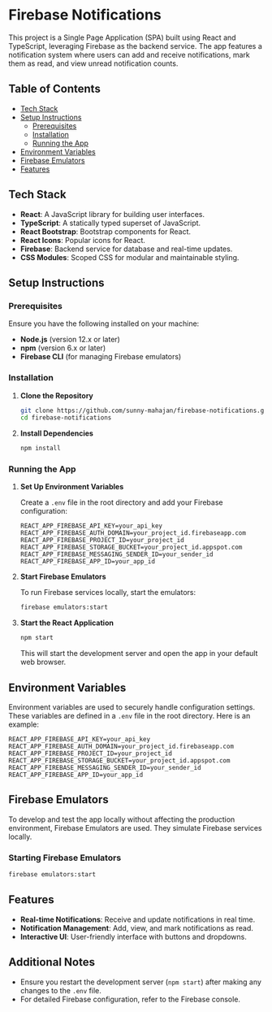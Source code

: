 # Firebase Notifications

This project is a Single Page Application (SPA) built using React and TypeScript, leveraging Firebase as the backend service. The app features a notification system where users can add and receive notifications, mark them as read, and view unread notification counts.

## Table of Contents

- [Tech Stack](#tech-stack)
- [Setup Instructions](#setup-instructions)
  - [Prerequisites](#prerequisites)
  - [Installation](#installation)
  - [Running the App](#running-the-app)
- [Environment Variables](#environment-variables)
- [Firebase Emulators](#firebase-emulators)
- [Features](#features)

## Tech Stack

- **React**: A JavaScript library for building user interfaces.
- **TypeScript**: A statically typed superset of JavaScript.
- **React Bootstrap**: Bootstrap components for React.
- **React Icons**: Popular icons for React.
- **Firebase**: Backend service for database and real-time updates.
- **CSS Modules**: Scoped CSS for modular and maintainable styling.

## Setup Instructions

### Prerequisites

Ensure you have the following installed on your machine:

- **Node.js** (version 12.x or later)
- **npm** (version 6.x or later)
- **Firebase CLI** (for managing Firebase emulators)

### Installation

1. **Clone the Repository**

   ```bash
   git clone https://github.com/sunny-mahajan/firebase-notifications.git
   cd firebase-notifications
   ```

2. **Install Dependencies**

   ```bash
   npm install
   ```

### Running the App

1. **Set Up Environment Variables**

   Create a `.env` file in the root directory and add your Firebase configuration:

   ```plaintext
   REACT_APP_FIREBASE_API_KEY=your_api_key
   REACT_APP_FIREBASE_AUTH_DOMAIN=your_project_id.firebaseapp.com
   REACT_APP_FIREBASE_PROJECT_ID=your_project_id
   REACT_APP_FIREBASE_STORAGE_BUCKET=your_project_id.appspot.com
   REACT_APP_FIREBASE_MESSAGING_SENDER_ID=your_sender_id
   REACT_APP_FIREBASE_APP_ID=your_app_id
   ```

2. **Start Firebase Emulators**

   To run Firebase services locally, start the emulators:

   ```bash
   firebase emulators:start
   ```

3. **Start the React Application**

   ```bash
   npm start
   ```

   This will start the development server and open the app in your default web browser.

## Environment Variables

Environment variables are used to securely handle configuration settings. These variables are defined in a `.env` file in the root directory. Here is an example:

```plaintext
REACT_APP_FIREBASE_API_KEY=your_api_key
REACT_APP_FIREBASE_AUTH_DOMAIN=your_project_id.firebaseapp.com
REACT_APP_FIREBASE_PROJECT_ID=your_project_id
REACT_APP_FIREBASE_STORAGE_BUCKET=your_project_id.appspot.com
REACT_APP_FIREBASE_MESSAGING_SENDER_ID=your_sender_id
REACT_APP_FIREBASE_APP_ID=your_app_id
```

## Firebase Emulators

To develop and test the app locally without affecting the production environment, Firebase Emulators are used. They simulate Firebase services locally.

### Starting Firebase Emulators

```bash
firebase emulators:start
```


## Features

- **Real-time Notifications**: Receive and update notifications in real time.
- **Notification Management**: Add, view, and mark notifications as read.
- **Interactive UI**: User-friendly interface with buttons and dropdowns.

## Additional Notes

- Ensure you restart the development server (`npm start`) after making any changes to the `.env` file.
- For detailed Firebase configuration, refer to the Firebase console.